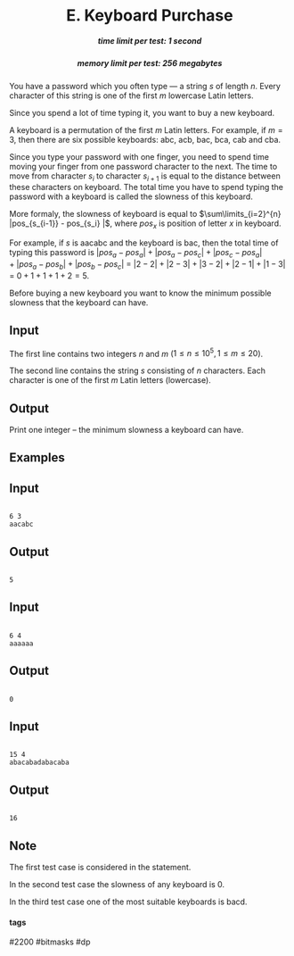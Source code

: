 <h1 style='text-align: center;'> E. Keyboard Purchase</h1>

<h5 style='text-align: center;'>time limit per test: 1 second</h5>
<h5 style='text-align: center;'>memory limit per test: 256 megabytes</h5>

You have a password which you often type — a string $s$ of length $n$. Every character of this string is one of the first $m$ lowercase Latin letters.

Since you spend a lot of time typing it, you want to buy a new keyboard.

A keyboard is a permutation of the first $m$ Latin letters. For example, if $m = 3$, then there are six possible keyboards: abc, acb, bac, bca, cab and cba.

Since you type your password with one finger, you need to spend time moving your finger from one password character to the next. The time to move from character $s_i$ to character $s_{i+1}$ is equal to the distance between these characters on keyboard. The total time you have to spend typing the password with a keyboard is called the slowness of this keyboard.

More formaly, the slowness of keyboard is equal to $\sum\limits_{i=2}^{n} |pos_{s_{i-1}} - pos_{s_i} |$, where $pos_x$ is position of letter $x$ in keyboard.

For example, if $s$ is aacabc and the keyboard is bac, then the total time of typing this password is $|pos_a - pos_a| + |pos_a - pos_c| + |pos_c - pos_a| + |pos_a - pos_b| + |pos_b - pos_c|$ = $|2 - 2| + |2 - 3| + |3 - 2| + |2 - 1| + |1 - 3|$ = $0 + 1 + 1 + 1 + 2 = 5$.

Before buying a new keyboard you want to know the minimum possible slowness that the keyboard can have. 

## Input

The first line contains two integers $n$ and $m$ ($1 \le n \le 10^5, 1 \le m \le 20$).

The second line contains the string $s$ consisting of $n$ characters. Each character is one of the first $m$ Latin letters (lowercase).

## Output

Print one integer – the minimum slowness a keyboard can have.

## Examples

## Input


```

6 3
aacabc

```
## Output


```

5

```
## Input


```

6 4
aaaaaa

```
## Output


```

0

```
## Input


```

15 4
abacabadabacaba

```
## Output


```

16

```
## Note

The first test case is considered in the statement.

In the second test case the slowness of any keyboard is $0$.

In the third test case one of the most suitable keyboards is bacd.



#### tags 

#2200 #bitmasks #dp 